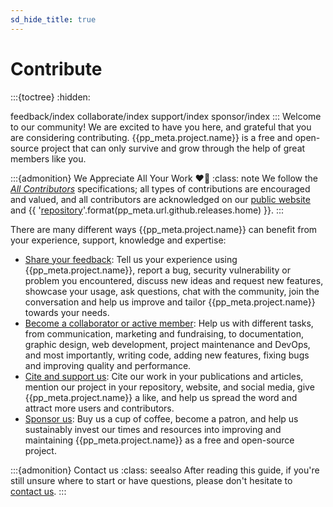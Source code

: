 ```yaml
---
sd_hide_title: true
---
```

# Contribute
:::{toctree}
:hidden:

feedback/index
collaborate/index
support/index
sponsor/index
:::
Welcome to our community!
We are excited to have you here, 
and grateful that you are considering contributing.
{{pp_meta.project.name}} is a free and open-source project that can only survive and grow 
through the help of great members like you.

:::{admonition} We Appreciate All Your Work ❤️🙏
:class: note
We follow the [*All Contributors*](https://allcontributors.org/docs/en/specification) specifications; 
all types of contributions are encouraged and valued, and 
all contributors are acknowledged on our [public website](/about/credits.md#contributors) 
and {{ '[repository]({})'.format(pp_meta.url.github.releases.home) }}.
:::

There are many different ways {{pp_meta.project.name}} can benefit from your experience, 
support, knowledge and expertise:
* [Share your feedback](feedback/index): Tell us your experience using {{pp_meta.project.name}}, 
report a bug, security vulnerability or problem you encountered, discuss new ideas and request new features, 
showcase your usage, ask questions, chat with the community, 
join the conversation and help us improve and tailor {{pp_meta.project.name}} towards your needs.
* [Become a collaborator or active member](./collaborate/index): Help us with different tasks,
from communication, marketing and fundraising, to documentation, graphic design,
web development, project maintenance and DevOps, and most importantly, 
writing code, adding new features, fixing bugs and improving quality and performance.
* [Cite and support us](./support/index): Cite our work in your publications and articles, 
mention our project in your repository, website, and social media, 
give {{pp_meta.project.name}} a like, and help us spread the word and attract more users and contributors.
* [Sponsor us](./sponsor/index): Buy us a cup of coffee, become a patron, and help us sustainably
invest our times and resources into improving and maintaining {{pp_meta.project.name}} as
a free and open-source project.

:::{admonition} Contact us
:class: seealso
After reading this guide, if you're still unsure where to start or have questions, 
please don't hesitate to [contact us](../help/contact/index.md). 
:::

